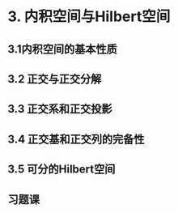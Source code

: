 # 3. 内积空间与Hilbert空间

## 3.1内积空间的基本性质

## 3.2 正交与正交分解

## 3.3 正交系和正交投影

## 3.4 正交基和正交列的完备性

## 3.5 可分的Hilbert空间

## 习题课